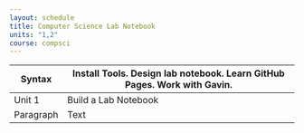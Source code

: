 ```yaml
---
layout: schedule
title: Computer Science Lab Notebook
units: "1,2"
course: compsci
---
```

| Syntax | Install Tools. Design lab notebook. Learn GitHub Pages. Work with Gavin. |
| --------- | --------- |
| Unit 1 | Build a Lab Notebook |
| Paragraph | Text |